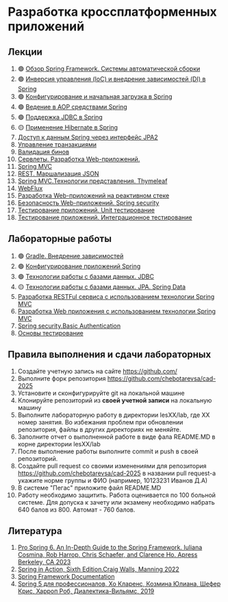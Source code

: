 # Разработка кроссплатформенных приложений

## Лекции

1. 🟢 [Обзор Spring Framework. Системы автоматической сборки](./les01/README.md)
2. 🟢 [Инверсия управления (IoC) и внедрение зависимостей (DI) в Spring](./les02/README.md)
3. 🟢 [Конфигурирование и начальная загрузка в Spring](./les03/README.md)
4. 🟢 [Ведение в AOP средствами Spring](./les04/README.md)
5. 🟢 [Поддержка JDBC в Spring](./les05/README.md)
6. 🟡 [Применение Hibernate в Spring](./les06/README.md)
7. [Доступ к данным Spring через интерфейс JPA2](./les07/README.md)
8. [Управление транзакциями](./les08/README.md)
9. [Валидация бинов](./les09/README.md)
10. [Сервлеты. Разработка Web-приложений.](./les10/README.md)
11. [Spring MVC](./les11/README.md)
12. [REST. Маршализация JSON](./les12/README.md)
13. [Spring MVC.Технологии представления. Thymeleaf](./les14/README.md)
14. [WebFlux](./les13/README.md)
15. [Разработка Web-приложений на реактивном стеке](./les15/README.md)
16. [Безопасность Web-приложений. Spring security](./les16/README.md)
17. [Тестирование приложений.  Unit тестирование](./les17/README.md)
18. [Тестирование приложений. Интеграционное тестирование](./les18/README.md)

## Лабораторные работы

1. 🟢 [Gradle. Внедрение зависимостей](./les02/lab.md)
2. 🟢 [Конфигурирование приложений Spring](./les04/lab.md)
3. 🟢 [Технологии работы с базами данных. JDBC](./les06/lab.md)
4. 🟡 [Технологии работы с базами данных. JPA. Spring Data](./les08/lab.md)
5. [Разработка  RESTFul сервиса с использованием технологии Spring MVC](./les11/lab.md)
6. [Разработка Web приложения с использованием технологии Spring MVC](./les15/lab.md)
7. [Spring security.Basic Authentication](./les16/lab.md)
8. [Основы тестирование](./les18/lab.md)

## Правила выполнения и сдачи лабораторных

1. Создайте учетную запись на сайте <https://github.com/>
2. Выполните форк репозитория  <https://github.com/chebotarevsa/cad-2025>
3. Установите и сконфигурируйте git на локальной машине
4. Клонируйте репозиторий из **своей учетной записи** на локальную машину
5. Выполните лабораторную работу в директории lesXX/lab, где XX номер занятия. Во избежания проблем при обновлении репозитория, файлы в других директориях не меняйте.
6. Заполните отчет о выполненной работе в виде фала README.MD в корне директории lesXX/lab
7. После выполнение работы выполните commit и push в своей репозиторий.
8. Создайте pull request со своими изменениями для репозитория  <https://github.com/chebotarevsa/cad-2025> в названии pull request-а укажите норме группы и ФИО (например, 10123231 Иванов Д.А)
9. В системе "Пегас" приложите файл README.MD
10. Работу необходимо защитить. Работа оценивается по 100 больной системе. Для допуска к зачету или экзамену необходимо набрать 640 балов из 800. Автомат - 760 балов.

## Литература

1. [Pro Spring 6. An In-Depth Guide to the Spring Framework. Iuliana Cosmina, Rob Harrop, Chris Schaefer, and Clarence Ho. Apress Berkeley, CA 2023](https://link.springer.com/book/10.1007/978-1-4842-8640-1)
2. [Spring in Action, Sixth Edition.Craig Walls, Manning 2022](https://www.manning.com/books/spring-in-action-sixth-edition)
3. [Spring Framework Documentation](https://docs.spring.io/spring-framework/reference/index.html)
4. [Spring 5 для профессионалов, Хо Кларенс, Козмина Юлиана, Шефер Крис, Харроп Роб, Диалектика-Вильямс, 2019](https://www.williamspublishing.com/Books/978-5-907114-07-4.html)
